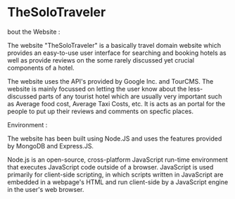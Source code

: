 # TheSoloTraveler
bout the Website :

 The website "TheSoloTraveler" is a basically travel domain website which
 provides an easy-to-use user interface for searching and booking hotels as well
 as provide reviews on the some rarely discussed yet crucial components of a hotel.

 The website uses the API's provided by Google Inc. and TourCMS. The website
 is mainly focussed on letting the user know about the less-discussed parts of 
 any tourist hotel which are usually very important such as Average food cost,
 Average Taxi Costs, etc. It is acts as an portal for the people to put up their
 reviews and comments on specfic places.

Environment :

The website has been built using Node.JS and uses the features provided by 
MongoDB and Express.JS. 

Node.js is an open-source, cross-platform JavaScript 
run-time environment that executes JavaScript code outside of a browser. 
JavaScript is used primarily for client-side scripting, in which scripts
written in JavaScript are embedded in a webpage's HTML and run client-side by 
a JavaScript engine in the user's web browser. 

